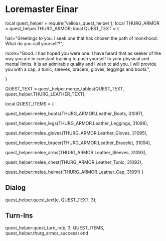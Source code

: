 # Loremaster Einar






local quest_helper = require('velious_quest_helper');
local THURG_ARMOR = quest_helper.THURG_ARMOR;
local QUEST_TEXT = {

hail="Greetings to you. I seek one that has chosen the path of monkhood. What do you call yourself?",

monk="Good. I had hoped you were one. I have heard that as seeker of the way you are in constant training to push yourself to your physical and mental limits. It is an admirable quality and I wish to aid you. I will provide you with a cap, a tunic, sleeves, bracers, gloves, leggings and boots.",

}

QUEST_TEXT = quest_helper.merge_tables(QUEST_TEXT, quest_helper.THURG_LEATHER_TEXT);

local QUEST_ITEMS = {



quest_helper:melee_boots(THURG_ARMOR.Leather_Boots, 31097),



quest_helper:melee_legs(THURG_ARMOR.Leather_Leggings, 31096),



quest_helper:melee_gloves(THURG_ARMOR.Leather_Gloves, 31095),



quest_helper:melee_bracer(THURG_ARMOR.Leather_Bracelet, 31094),



quest_helper:melee_arms(THURG_ARMOR.Leather_Sleeves, 31093),



quest_helper:melee_chest(THURG_ARMOR.Leather_Tunic, 31092),



quest_helper:melee_helmet(THURG_ARMOR.Leather_Cap, 31091)
}



## Dialog

quest_helper.quest_text(e, QUEST_TEXT, 3);



## Turn-Ins

quest_helper:quest_turn_in(e, 3, QUEST_ITEMS, quest_helper.thurg_armor_success)
end